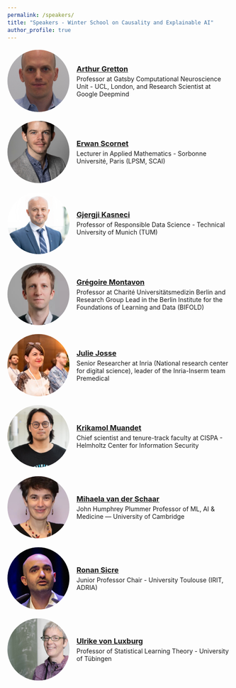 ```yaml
---
permalink: /speakers/
title: "Speakers - Winter School on Causality and Explainable AI"
author_profile: true
---
```



<style>
.person {
  display: flex;
  align-items: center;
  gap: 1rem;
  margin: 1.25rem 0;
}
.person img {
  width: 140px;
  height: 140px;
  object-fit: cover;
  border-radius: 50%;
  flex: 0 0 auto;
}
.person .info h3 {
  margin: 0 0 .25rem 0;
}
.person .info p {
  margin: 0;
}
@media (max-width: 640px) {
  .person {
    flex-direction: column;
    text-align: center;
  }
}
</style>



<div class="person">
  <img src="/images/imgswinterschool/pics_speakers/pic_arthur_gretton.png" alt="Arthur Gretton">
  <div class="info">
    <!-- <h3>Arthur Gretton</h3> -->
    <h3><a href="https://www.gatsby.ucl.ac.uk/~gretton/" target="_blank" rel="noopener">Arthur Gretton</a></h3>
    <p>Professor at Gatsby Computational Neuroscience Unit - UCL, London, and Research Scientist at Google Deepmind</p>
  </div>
</div>


<div class="person">
  <img src="/images/imgswinterschool/pics_speakers/pic_erwan_scornet.jpeg" alt="Erwan Scornet">
  <div class="info">
    <!-- <h3>Erwan Scornet</h3> -->
    <h3><a href="https://erwanscornet.github.io/" target="_blank" rel="noopener">Erwan Scornet</a></h3>
    <p>Lecturer in Applied Mathematics - Sorbonne Université, Paris (LPSM, SCAI)</p>
  </div>
</div>

<div class="person">
  <img src="/images/imgswinterschool/pics_speakers/pic_gjergji_kasneci.png" alt="Gjergji Kasneci">
  <div class="info">
    <!-- <h3>Prof. Dr. Gjergji Kasneci</h3> -->
    <h3><a href="https://www.gov.sot.tum.de/rds/prof-dr-gjergji-kasneci/" target="_blank" rel="noopener">Gjergji Kasneci</a></h3>
    <p>Professor of Responsible Data Science - Technical University of Munich (TUM)</p>
  </div>
</div>

<div class="person">
  <img src="/images/imgswinterschool/pics_speakers/pic_gregoire_montavon.jpg" alt="Grégoire Montavon">
  <div class="info">
    <!-- <h3>Grégoire Montavon</h3> -->
    <h3><a href="https://www.bifold.berlin/people/prof-dr-gregoire-montavon.html" target="_blank" rel="noopener">Grégoire Montavon</a></h3>
    <p>Professor at Charité Universitätsmedizin Berlin and Research Group Lead in the Berlin Institute for the Foundations of Learning and Data (BIFOLD)</p>
  </div>
</div>

<div class="person">
  <img src="/images/imgswinterschool/pics_speakers/pic_julie_josse.jpg" alt="Julie Josse">
  <div class="info">
    <!-- <h3>Dr. Julie Josse</h3> -->
    <h3><a href="https://juliejosse.com/" target="_blank" rel="noopener">Julie Josse</a></h3>
    <p>Senior Researcher at Inria (National research center for digital science), leader of the Inria-Inserm team Premedical</p>
  </div>
</div>

<div class="person">
  <img src="/images/imgswinterschool/pics_speakers/pic_krikamol_muandet.jpg" alt="Krikamol Muandet">
  <div class="info">
    <!-- <h3>Krikamol Muandet</h3> -->
    <h3><a href="https://www.krikamol.org/" target="_blank" rel="noopener">Krikamol Muandet</a></h3>
    <p>Chief scientist and tenure-track faculty at CISPA - Helmholtz Center for Information Security</p>
  </div>
</div>

<div class="person">
  <img src="/images/imgswinterschool/pics_speakers/pic_mihaela_van_der_schaar.jpg" alt="Mihaela van der Schaar">
  <div class="info">
    <!-- <h3>Mihaela van der Schaar</h3> -->
    <h3><a href="https://www.vanderschaar-lab.com/prof-mihaela-van-der-schaar/" target="_blank" rel="noopener">Mihaela van der Schaar</a></h3>
    <p>John Humphrey Plummer Professor of ML, AI & Medicine — University of Cambridge</p>
  </div>
</div>

<div class="person">
  <img src="/images/imgswinterschool/pics_speakers/pic_ronan_sicre.png" alt="Ronan Sicre">
  <div class="info">
    <!-- <h3>Ronan Sicre</h3> -->
    <h3><a href="https://www.irit.fr/~Ronan.Sicre/" target="_blank" rel="noopener">Ronan Sicre</a></h3>
    <p>Junior Professor Chair - University Toulouse (IRIT, ADRIA)</p>
  </div>
</div>

<div class="person">
  <img src="/images/imgswinterschool/pics_speakers/pic_ulrike_von_luxburg.jpg" alt="Ulrike von Luxburg">
  <div class="info">
    <!-- <h3>Ulrike von Luxburg</h3> -->
    <h3><a href="http://tml.cs.uni-tuebingen.de/team/luxburg/" target="_blank" rel="noopener">Ulrike von Luxburg</a></h3>
    <p>Professor of Statistical Learning Theory - University of Tübingen</p>
  </div>
</div>




